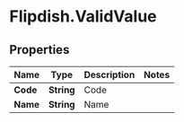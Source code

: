 # Flipdish.ValidValue

## Properties
Name | Type | Description | Notes
------------ | ------------- | ------------- | -------------
**Code** | **String** | Code | 
**Name** | **String** | Name | 


